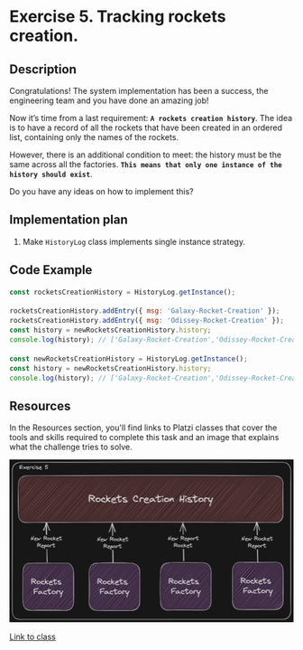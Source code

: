 # Exercise 5. Tracking rockets creation.

## Description

Congratulations! The system implementation has been a success, the engineering team and you have done an amazing job!

Now it’s time from a last requirement: **`A rockets creation history`**. The idea is to have a record of all the rockets that have been created in an ordered list, containing only the names of the rockets.

However, there is an additional condition to meet: the history must be the same across all the factories. **`This means that only one instance of the history should exist`**.

Do you have any ideas on how to implement this?

## Implementation plan

1. Make `HistoryLog` class implements single instance strategy.

## Code Example

```js
const rocketsCreationHistory = HistoryLog.getInstance();

rocketsCreationHistory.addEntry({ msg: 'Galaxy-Rocket-Creation' });
rocketsCreationHistory.addEntry({ msg: 'Odissey-Rocket-Creation' });
const history = newRocketsCreationHistory.history;
console.log(history); // ['Galaxy-Rocket-Creation','Odissey-Rocket-Creation']

const newRocketsCreationHistory = HistoryLog.getInstance();
const history = newRocketsCreationHistory.history;
console.log(history); // ['Galaxy-Rocket-Creation','Odissey-Rocket-Creation']
```

## Resources

In the Resources section, you'll find links to Platzi classes that cover the tools and skills required to complete this task and an image that explains what the challenge tries to solve.

![](exercise.png)

[Link to class](https://platzi.com/clases/6933-patrones-diseno-creacionales/60863-implementacion-de-singleton-en-js/)
